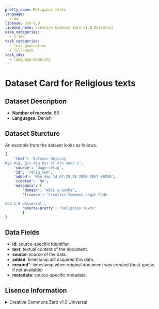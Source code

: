 ```yaml
---
pretty_name: Religious texts
language:
  - da
license: cc0-1.0
license_name: Creative Commons Zero v1.0 Universal
size_categories:
  - 1-10k
task_categories:
  - text-generation
  - fill-mask
task_ids:
  - language-modeling
---
```

# Dataset Card for Religious texts
## Dataset Description
- **Number of records:** 66
- **Languages:** Danish
## Dataset Sturcture
An example from the dataset looks as follows.
```yaml
{
    'text': 'Salomos Højsang
Kys mig, giv mig Kys af din mund t',
    'source': 'dagw-relig',
    'id': 'relig_SON',
    'added': 'Mon Sep 14 07:29:18 2020 CEST +0200',
    'created': 'NA',
    'metadata': {
        'domain': 'Wiki & Books',
        'license': 'Creative Commons Legal Code

CC0 1.0 Universal',
        'source-pretty': 'Religious texts'
        }
}
```

## Data Fields

- **id**: source-specific identifier.
- **text**: textual content of the document.
- **source**: source of the data.
- **added**: timestamp ai2 acquired this data.
- **created**": timestamp when original document was created (best-guess if not available)
- **metadata**: source-specific metadata.

## Lisence Information
<details>
<summary>Creative Commons Zero v1.0 Universal</summary>
<p>
Creative Commons Legal Code

CC0 1.0 Universal
</p>
</details>
